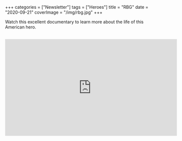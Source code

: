 +++
categories = ["Newsletter"]
tags = ["Heroes"]
title = "RBG"
date = "2020-09-21"
coverImage = "/img/rbg.jpg"
+++

Watch this excellent documentary to learn more about the life of this American hero.

<br>

<iframe width="560" height="315" src="https://www.youtube.com/embed/biIRlcQqmOc" frameborder="0" allow="accelerometer; autoplay; clipboard-write; encrypted-media; gyroscope; picture-in-picture" allowfullscreen></iframe>
